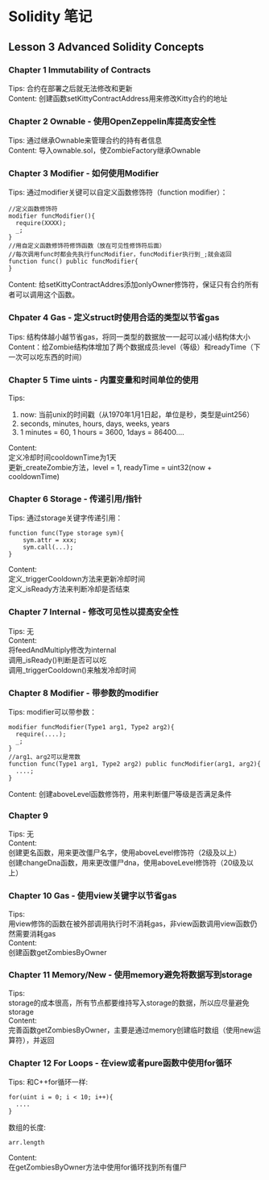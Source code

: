 # Solidity 笔记
## Lesson 3 Advanced Solidity Concepts
### Chapter 1 Immutability of Contracts   
Tips: 合约在部署之后就无法修改和更新   
Content: 创建函数setKittyContractAddress用来修改Kitty合约的地址    

### Chapter 2 Ownable - 使用OpenZeppelin库提高安全性    
Tips: 通过继承Ownable来管理合约的持有者信息    
Content: 导入ownable.sol，使ZombieFactory继承Ownable   

### Chapter 3 Modifier - 如何使用Modifier    
Tips: 通过modifier关键可以自定义函数修饰符（function modifier）：
```solidity
//定义函数修饰符
modifier funcModifier(){
  require(XXXX);
  _;
}
//用自定义函数修饰符修饰函数（放在可见性修饰符后面）
//每次调用func时都会先执行funcModifier，funcModifier执行到_;就会返回
function func() public funcModifier{
}
```
Content: 给setKittyContractAddres添加onlyOwner修饰符，保证只有合约所有者可以调用这个函数。
### Chpater 4 Gas - 定义struct时使用合适的类型以节省gas
Tips: 结构体越小越节省gas，将同一类型的数据放一一起可以减小结构体大小    
Content：给Zombie结构体增加了两个数据成员:level（等级）和readyTime（下一次可以吃东西的时间）
### Chapter 5 Time uints - 内置变量和时间单位的使用
Tips:   
1. now: 当前unix的时间戳（从1970年1月1日起，单位是秒，类型是uint256）
2. seconds, minutes, hours, days, weeks, years
3. 1 minutes = 60, 1 hours = 3600, 1days = 86400....    

Content:    
定义冷却时间cooldownTime为1天   
更新_createZombie方法，level = 1, readyTime = uint32(now + cooldownTime)   
### Chapter 6 Storage - 传递引用/指针    
Tips: 通过storage关键字传递引用：
```Solidity
function func(Type storage sym){
    sym.attr = xxx;
    sym.call(...);
}
```
Content:    
定义_triggerCooldown方法来更新冷却时间   
定义_isReady方法来判断冷却是否结束   
### Chapter 7 Internal - 修改可见性以提高安全性
Tips: 无   
Content:    
将feedAndMultiply修改为internal   
调用_isReady()判断是否可以吃   
调用_triggerCooldown()来触发冷却时间   
### Chapter 8 Modifier - 带参数的modifier
Tips: modifier可以带参数：
```solidity
modifier funcModifier(Type1 arg1, Type2 arg2){
  require(....);
  _;
}
//arg1、arg2可以是常数
function func(Type1 arg1, Type2 arg2) public funcModifier(arg1, arg2){
  ....;
}
```
Content: 创建aboveLevel函数修饰符，用来判断僵尸等级是否满足条件    
### Chapter 9
Tips: 无   
Content:    
创建更名函数，用来更改僵尸名字，使用aboveLevel修饰符（2级及以上）   
创建changeDna函数，用来更改僵尸dna，使用aboveLevel修饰符（20级及以上）
### Chapter 10 Gas - 使用view关键字以节省gas
Tips:   
用view修饰的函数在被外部调用执行时不消耗gas，非view函数调用view函数仍然需要消耗gas    
Content:    
创建函数getZombiesByOwner   
### Chapter 11 Memory/New - 使用memory避免将数据写到storage    
Tips:   
storage的成本很高，所有节点都要维持写入storage的数据，所以应尽量避免storage    
Content:    
完善函数getZombiesByOwner，主要是通过memory创建临时数组（使用new运算符），并返回
### Chapter 12 For Loops - 在view或者pure函数中使用for循环    
Tips: 和C++for循环一样:    
```solidity
for(uint i = 0; i < 10; i++){
  ....
}
```
数组的长度:    
```solidity
arr.length
```
Content:    
在getZombiesByOwner方法中使用for循环找到所有僵尸    
